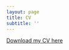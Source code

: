 ```yaml
---
layout: page
title: CV
subtitle: ''
---
```


[Download my CV here](https://github.com/rp-callahan/rp-callahan.github.io/blob/master/callahan_cv_9_9_22.pdf)

